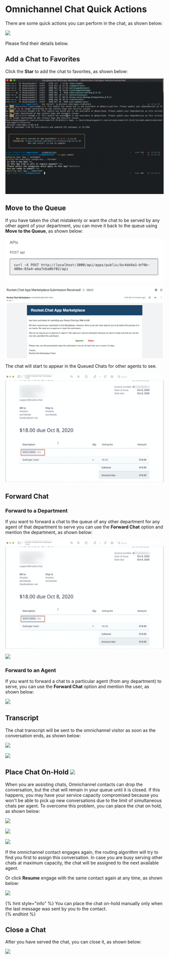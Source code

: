# Omnichannel Chat Quick Actions

There are some quick actions you can perform in the chat, as shown below:

![](../../../../.gitbook/assets/image%20%28335%29.png)

Please find their details below.

## Add a Chat to Favorites

Click the **Star** to add the chat to favorites, as shown below:

![](../../../../.gitbook/assets/image%20%28186%29.png)

  

## Move to the Queue 

If you have taken the chat mistakenly or want the chat to be served by any other agent of your department, you can move it back to the queue using **Move to the Queue**, as shown below:

![](../../../../.gitbook/assets/image%20%2819%29.png)

![](../../../../.gitbook/assets/image%20%28192%29.png)

The chat will start to appear in the Queued Chats for other agents to see.

![](../../../../.gitbook/assets/image%20%28294%29.png)

## Forward Chat

### Forward to a Department

If you want to forward a chat to the queue of any other department for any agent of that department to serve you can use the **Forward Chat** option and mention the department, as shown below:

![](../../../../.gitbook/assets/image%20%28308%29.png)

![](../../../../.gitbook/assets/image%20%28313%29.png)

### Forward to an Agent

If you want to forward a chat to a particular agent \(from any department\) to serve, you can use the **Forward Chat** option and mention the user, as shown below:

![](../../../../.gitbook/assets/image%20%28312%29.png)

## Transcript

The chat transcript will be sent to the omnichannel visitor as soon as the conversation ends, as shown below:

![](../../../../.gitbook/assets/image%20%28310%29.png)

![](../../../../.gitbook/assets/image%20%28311%29.png)

## Place Chat On-Hold  ![](../../../../.gitbook/assets/image%20%28326%29.png) 

When you are assisting chats, Omnichannel contacts can drop the conversation, but the chat will remain in your queue until it is closed. If this happens, you may have your service capacity compromised because you won't be able to pick up new conversations due to the limit of simultaneous chats per agent. To overcome this problem, you can place the chat on hold, as shown below: 

![](../../../../.gitbook/assets/image%20%28323%29.png)

![](../../../../.gitbook/assets/image%20%28324%29.png)

![](../../../../.gitbook/assets/image%20%28332%29.png)

If the omnichannel contact engages again, the routing algorithm will try to find you first to assign this conversation. In case you are busy serving other chats at maximum capacity, the chat will be assigned to the next available agent. 

Or click **Resume** engage with the same contact again at any time, as shown below:

![](../../../../.gitbook/assets/image%20%28328%29.png)

{% hint style="info" %}
You can place the chat on-hold manually only when the last message was sent by you to the contact.  
{% endhint %}

## Close a Chat

After you have served the chat, you can close it, as shown below:

![](../../../../.gitbook/assets/image%20%28309%29.png)



